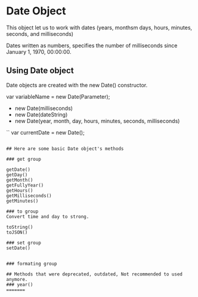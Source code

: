 # Date Object
This object let us to work with dates (years, monthsm days, hours, minutes, seconds, and milliseconds)

Dates written as numbers, specifies the number of milliseconds since January 1, 1970, 00:00:00.


## Using Date object
Date objects are created with the new Date() constructor.

var variableName = new Date(Parameter);
- new Date(milliseconds)
- new Date(dateString)
- new Date(year, month, day, hours, minutes, seconds, milliseconds)


``
var currentDate = new Date();
```

## Here are some basic Date object's methods

### get group

getDate()
getDay()
getMonth()
getFullyYear()
getHours()
getMilliseconds()
getMinutes()

### to group
Convert time and day to strong.

toString()
toJSON()

### set group
setDate()


### formating group

## Methods that were deprecated, outdated, Not recommended to used anymore.
### year()
=======
```
